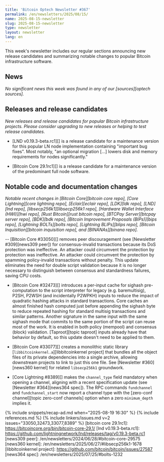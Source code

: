 ```yaml
---
title: 'Bitcoin Optech Newsletter #367'
permalink: /en/newsletters/2025/08/15/
name: 2025-08-15-newsletter
slug: 2025-08-15-newsletter
type: newsletter
layout: newsletter
lang: en
---
```

This week's newsletter includes our regular sections announcing new
release candidates and summarizing notable changes to popular Bitcoin
infrastructure software.

## News

_No significant news this week was found in any of our [sources][optech sources]._

## Releases and release candidates

_New releases and release candidates for popular Bitcoin infrastructure
projects.  Please consider upgrading to new releases or helping to test
release candidates._

- [LND v0.19.3-beta.rc1][] is a release candidate for a maintenance
  version for this popular LN node implementation containing "important
  bug fixes".  Most notably, "an optional migration [...] lowers disk
  and memory requirements for nodes significantly."

- [Bitcoin Core 29.1rc1][] is a release candidate for a maintenance
  version of the predominant full node software.

## Notable code and documentation changes

_Notable recent changes in [Bitcoin Core][bitcoin core repo], [Core
Lightning][core lightning repo], [Eclair][eclair repo], [LDK][ldk repo],
[LND][lnd repo], [libsecp256k1][libsecp256k1 repo], [Hardware Wallet
Interface (HWI)][hwi repo], [Rust Bitcoin][rust bitcoin repo], [BTCPay
Server][btcpay server repo], [BDK][bdk repo], [Bitcoin Improvement
Proposals (BIPs)][bips repo], [Lightning BOLTs][bolts repo],
[Lightning BLIPs][blips repo], [Bitcoin Inquisition][bitcoin inquisition
repo], and [BINANAs][binana repo]._

-- [Bitcoin Core #33050][] removes peer discouragement (see [Newsletter #309][news309 peer]) for consensus-invalid transactions because its DoS
 protection was ineffective. An attacker could circumvent the protection by
  protection was ineffective. An attacker could circumvent the protection by
  spamming policy-invalid transactions without penalty. This update eliminates
  the need for double script validation because it is no longer necessary to
  distinguish between consensus and standardness failures, saving CPU costs.

- [Bitcoin Core #32473][] introduces a per-input cache for sighash
  pre-computation to the script interpreter for legacy (e.g. baremultisig),
  P2SH, P2WSH (and incidentally P2WPKH) inputs to reduce the impact of quadratic
  hashing attacks in standard transactions. Core caches an almost finished hash
  computed just before appending the sighash byte to reduce repeated hashing for
  standard multisig transactions and similar patterns. Another signature in the
  same input with the same sighash mode that commits to the same portion of the
  script can reuse most of the work. It is enabled in both policy (mempool) and
  consensus (block) validation. [Taproot][topic taproot] inputs already have
  that behavior by default, so this update doesn't need to be applied to them.

- [Bitcoin Core #33077][] creates a monolithic static library
  [`libbitcoinkernel.a`][libbitcoinkernel project] that bundles all the object
  files of its private dependencies into a single archive, allowing downstream
  projects to link to just this one file. See [Newsletter #360][news360 kernel]
  for related `libsecp256k1` groundwork.

- [Core Lightning #8389][] makes the `channel_type` field mandatory when opening
  a channel, aligning with a recent specification update (see [Newsletter
  #364][news364 spec]). The RPC commands `fundchannel` and `fundchannel_start`
  now report a channel type with the [zero-conf channel][topic zero-conf
  channels] option when a zero `minimum_depth` implies it.

{% include snippets/recap-ad.md when="2025-08-19 16:30" %}
{% include references.md %}
{% include linkers/issues.md v=2 issues="33050,32473,33077,8389" %}
[bitcoin core 29.1rc1]: https://bitcoincore.org/bin/bitcoin-core-29.1/
[lnd v0.19.3-beta.rc1]: https://github.com/lightningnetwork/lnd/releases/tag/v0.19.3-beta.rc1
[news309 peer]: /en/newsletters/2024/06/28/#bitcoin-core-29575
[news360 kernel]: /en/newsletters/2025/06/27/#libsecp256k1-1678
[libbitcoinkernel project]: https://github.com/bitcoin/bitcoin/issues/27587
[news364 spec]: /en/newsletters/2025/07/25/#bolts-1232
